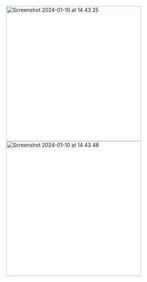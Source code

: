 <img width="367" alt="Screenshot 2024-01-10 at 14 43 25" src="https://github.com/SilmiCamilia/BMI-Calculator/assets/129129210/7b8cdaca-49f9-4245-8a0a-196789fefd39">
<img width="367" alt="Screenshot 2024-01-10 at 14 43 48" src="https://github.com/SilmiCamilia/BMI-Calculator/assets/129129210/2165a361-f769-4079-bdf8-dd7faa9a7e43">
